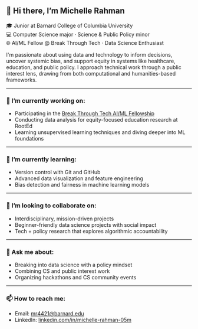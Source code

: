 ## 👋 Hi there, I’m Michelle Rahman

🎓 Junior at Barnard College of Columbia University  
💻 Computer Science major · Science & Public Policy minor  
🌐 AI/ML Fellow @ Break Through Tech · Data Science Enthusiast  

I'm passionate about using data and technology to inform decisions, uncover systemic bias, and support equity in systems like healthcare, education, and public policy. I approach technical work through a public interest lens, drawing from both computational and humanities-based frameworks.

---

### 🔭 I’m currently working on:
- Participating in the [Break Through Tech AI/ML Fellowship](https://www.breakthroughtech.org/)
- Conducting data analysis for equity-focused education research at RootEd
- Learning unsupervised learning techniques and diving deeper into ML foundations

---

### 🌱 I’m currently learning:
- Version control with Git and GitHub  
- Advanced data visualization and feature engineering  
- Bias detection and fairness in machine learning models  

---

### 👯 I’m looking to collaborate on:
- Interdisciplinary, mission-driven projects  
- Beginner-friendly data science projects with social impact  
- Tech + policy research that explores algorithmic accountability  

---

### 💬 Ask me about:
- Breaking into data science with a policy mindset  
- Combining CS and public interest work  
- Organizing hackathons and CS community events  

---

### 📫 How to reach me:
- Email: [mr4421@barnard.edu](mailto:mr4421@barnard.edu)  
- LinkedIn: [linkedin.com/in/michelle-rahman-05m](#) 

